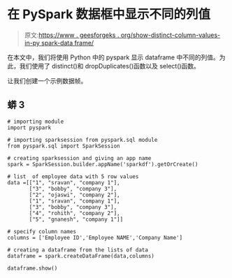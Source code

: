 # 在 PySpark 数据框中显示不同的列值

> 原文:[https://www . geesforgeks . org/show-distinct-column-values-in-py spark-data frame/](https://www.geeksforgeeks.org/show-distinct-column-values-in-pyspark-dataframe/)

在本文中，我们将使用 Python 中的 pyspark 显示 dataframe 中不同的列值。为此，我们使用了 distinct()和 dropDuplicates()函数以及 select()函数。

让我们创建一个示例数据帧。

## 蟒 3

```
# importing module
import pyspark

# importing sparksession from pyspark.sql module
from pyspark.sql import SparkSession

# creating sparksession and giving an app name
spark = SparkSession.builder.appName('sparkdf').getOrCreate()

# list  of employee data with 5 row values
data =[["1", "sravan", "company 1"],
       ["3", "bobby", "company 3"],
       ["2", "ojaswi", "company 2"],
       ["1", "sravan", "company 1"],
       ["3", "bobby", "company 3"],
       ["4", "rohith", "company 2"],
       ["5", "gnanesh", "company 1"]]

# specify column names
columns = ['Employee ID','Employee NAME','Company Name']

# creating a dataframe from the lists of data
dataframe = spark.createDataFrame(data,columns)

dataframe.show()
```